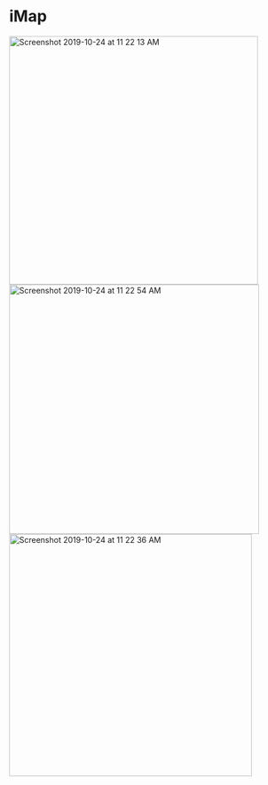 # iMap
<img width="448" alt="Screenshot 2019-10-24 at 11 22 13 AM" src="https://user-images.githubusercontent.com/16849127/67462139-884d1080-f671-11e9-8ee1-2ca137983beb.png">
<img width="450" alt="Screenshot 2019-10-24 at 11 22 54 AM" src="https://user-images.githubusercontent.com/16849127/67462134-87b47a00-f671-11e9-8226-6453ab5995a6.png">
<img width="437" alt="Screenshot 2019-10-24 at 11 22 36 AM" src="https://user-images.githubusercontent.com/16849127/67462138-884d1080-f671-11e9-8048-e1c4d04ed4e2.png">
